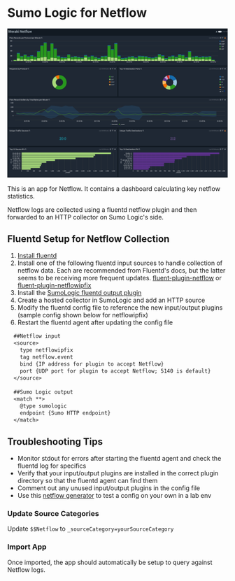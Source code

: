 # Sumo Logic for Netflow

![Netflow](Meraki-Netflow-dashboard.png)

This is an app for Netflow. It contains a dashboard calculating key netflow statistics. 

Netflow logs are collected using a fluentd netflow plugin and then forwarded to an HTTP collector on Sumo Logic's side.

## Fluentd Setup for Netflow Collection
1. [Install fluentd](https://docs.fluentd.org/installation/before-install)
2. Install one of the following fluentd input sources to handle collection of netflow data. Each are recommended from Fluentd's docs, but the latter seems to be receiving more frequent updates. [fluent-plugin-netflow](https://github.com/repeatedly/fluent-plugin-netflow) or [fluent-plugin-netflowipfix](https://github.com/yvesbd/fluent-plugin-netflowipfix)
3. Install the [SumoLogic fluentd output plugin](https://github.com/SumoLogic/fluentd-output-sumologic)
4. Create a hosted collector in SumoLogic and add an HTTP source
5. Modify the fluentd config file to reference the new input/output plugins (sample config shown below for netflowipfix)
6. Restart the fluentd agent after updating the config file

```
  ##Netflow input
  <source>
    type netflowipfix
    tag netflow.event
    bind {IP address for plugin to accept Netflow}
    port {UDP port for plugin to accept Netflow; 5140 is default}
  </source>
  
  ##Sumo Logic output
  <match **>
    @type sumologic
    endpoint {Sumo HTTP endpoint}
  </match>
```

## Troubleshooting Tips
* Monitor stdout for errors after starting the fluentd agent and check the fluentd log for specifics
* Verify that your input/output plugins are installed in the correct plugin directory so that the fluentd agent can find them
* Comment out any unused input/output plugins in the config file
* Use this [netflow generator](https://github.com/mshindo/NetFlow-Generator) to test a config on your own in a lab env

### Update Source Categories

Update `$$Netflow` to `_sourceCategory=yourSourceCategory`

### Import App

Once imported, the app should automatically be setup to query against Netflow logs.
